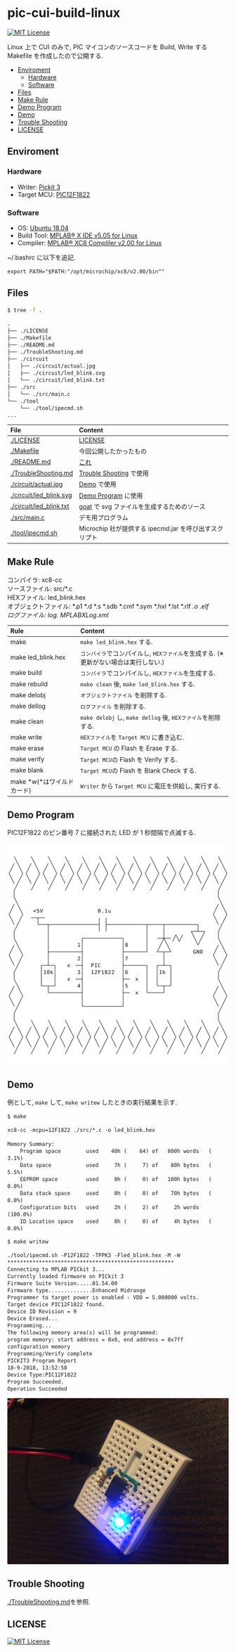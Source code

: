 # pic-cui-build-linux
[![MIT License](https://img.shields.io/badge/license-MIT-blue.svg?style=flat)](./LICENSE)

Linux 上で CUI のみで, PIC マイコンのソースコードを Build, Write する Makefile を作成したので公開する.

- [Enviroment](#enviroment)
    - [Hardware](#hardware)
    - [Software](#software)
- [Files](#files)
- [Make Rule](#make-rule)
- [Demo Program](#demo-program)
- [Demo](#demo)
- [Trouble Shooting](#trouble-shooting)
- [LICENSE](#license)

## Enviroment
### Hardware
- Writer: [Pickit 3](https://www.microchip.com/Developmenttools/ProductDetails/PG164130)
- Target MCU: [PIC12F1822](https://www.microchip.com/wwwproducts/en/PIC12F1822)

### Software
- OS: [Ubuntu 18.04](https://www.ubuntu.com/)
- Build Tool: [MPLAB® X IDE v5.05 for Linux](http://www.microchip.com/mplab/mplab-x-ide)
- Compiler: [MPLAB® XC8 Compliler v2.00 for Linux](http://www.microchip.com/mplab/compilers)

~/.bashrc に以下を追記.

```
export PATH="$PATH:"/opt/microchip/xc8/v2.00/bin""
```

## Files
```bash
$ tree -f .
```

```
.
├── ./LICENSE
├── ./Makefile
├── ./README.md
├── ./TroubleShooting.md
├── ./circuit
│   ├── ./circuit/actual.jpg
│   ├── ./circuit/led_blink.svg
│   └── ./circuit/led_blink.txt
├── ./src
│   └── ./src/main.c
└── ./tool
    └── ./tool/ipecmd.sh
...
```

|File|Content|
|:--|:--|
|[./LICENSE](./LICENSE)|[LICENSE](#license)|
|[./Makefile](./Makefile)|今回公開したかったもの|
|[./README.md](./README.md)|[これ](#pic-cui-build-linux)|
|[./TroubleShooting.md](./TroubleShooting.md)|[Trouble Shooting](#trouble-shooting) で使用|
|[./circuit/actual.jpg](./circuit/actual.jpg)|[Demo](#demo) で使用|
|[./circuit/led_blink.svg](./circuit/led_blink.svg)|[Demo Program](#demo-program) に使用|
|[./circuit/led_blink.txt](./circuit/led_blink.txt)|[goat](https://github.com/blampe/goat) で svg ファイルを生成するためのソース|
|[./src/main.c](./src/main.c)|デモ用プログラム|
|[./tool/ipecmd.sh](./tool/ipecmd.sh)|Microchip 社が提供する ipecmd.jar を呼び出すスクリプト|

## Make Rule
コンパイラ: xc8-cc  
ソースファイル: src/*.c  
HEXファイル: led_blink.hex  
オブジェクトファイル: *.p1 *.d *.s *.sdb *.cmf *.sym *.hxl *.lst *.rlf *.o *.elf  
ログファイル: log.* MPLABXLog.xml*

|Rule|Content|
|:--|:--|
|make|`make led_blink.hex` する.|
|make led_blink.hex|`コンパイラ`でコンパイルし, `HEXファイル`を生成する. (※更新がない場合は実行しない.)|
|make build|`コンパイラ`でコンパイルし, `HEXファイル`を生成する.|
|make rebuild|`make clean` 後, `make led_blink.hex` する.|
|make delobj|`オブジェクトファイル` を削除する.|
|make dellog|`ログファイル` を削除する.|
|make clean|`make delobj` し, `make dellog` 後, `HEXファイル`を削除する.|
|make write|`HEXファイル`を `Target MCU` に書き込む.|
|make erase|`Target MCU` の Flash を Erase する.|
|make verify|`Target MCU`の Flash を Verify する.|
|make blank|`Target MCU`の Flash を Blank Check する.|
|make *w(*はワイルドカード)|`Writer` から `Target MCU` に電圧を供給し, 実行する.|

## Demo Program
PIC12F1822 のピン番号 7 に接続された LED が 1 秒間隔で点滅する.

![Circuit](circuit/led_blink.svg "Circuit")

## Demo
例として, `make` して, `make writew` したときの実行結果を示す.

```bash
$ make
```

```
xc8-cc -mcpu=12F1822 ./src/*.c -o led_blink.hex

Memory Summary:
    Program space        used    40h (    64) of   800h words   (  3.1%)
    Data space           used     7h (     7) of    80h bytes   (  5.5%)
    EEPROM space         used     0h (     0) of   100h bytes   (  0.0%)
    Data stack space     used     0h (     0) of    70h bytes   (  0.0%)
    Configuration bits   used     2h (     2) of     2h words   (100.0%)
    ID Location space    used     0h (     0) of     4h bytes   (  0.0%)

```

```bash
$ make writew
```

```
./tool/ipecmd.sh -P12F1822 -TPPK3 -Fled_blink.hex -M -W
*****************************************************
Connecting to MPLAB PICkit 3...
Currently loaded firmware on PICkit 3
Firmware Suite Version.....01.54.00
Firmware type..............Enhanced Midrange
Programmer to target power is enabled - VDD = 5.000000 volts.
Target device PIC12F1822 found.
Device ID Revision = 9
Device Erased...
Programming...
The following memory area(s) will be programmed:
program memory: start address = 0x0, end address = 0x7ff
configuration memory
Programming/Verify complete
PICKIT3 Program Report
18-9-2018, 13:52:58
Device Type:PIC12F1822
Program Succeeded.
Operation Succeeded
```

![actual](./circuit/actual.jpg)

## Trouble Shooting

[./TroubleShooting.md](./TroubleShooting.md)を参照.

## LICENSE
[![MIT License](https://img.shields.io/badge/license-MIT-blue.svg?style=flat)](LICENSE)
